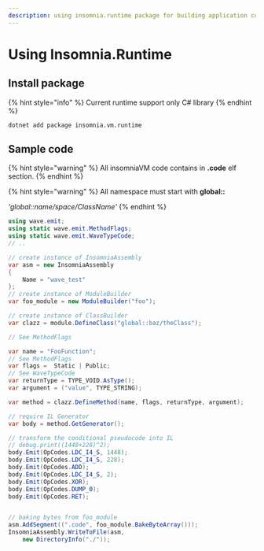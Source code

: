 ```yaml
---
description: using insomnia.runtime package for building application code.
---
```


# Using Insomnia.Runtime

## Install package

{% hint style="info" %}
Current runtime support only C\# library
{% endhint %}

```text
dotnet add package insomnia.vm.runtime
```

## Sample code

{% hint style="warning" %}
All insomniaVM code contains in **.code** elf section.
{% endhint %}

{% hint style="warning" %}
All namespace must start with **global::**

_'global::name/space/ClassName'_
{% endhint %}

```csharp
using wave.emit;
using static wave.emit.MethodFlags;
using static wave.emit.WaveTypeCode;
// ..

// create instance of InsomniaAssembly
var asm = new InsomniaAssembly
{
    Name = "wave_test"
};
// create instance of ModuleBuilder
var foo_module = new ModuleBuilder("foo");

// create instance of ClassBuilder
var clazz = module.DefineClass("global::baz/theClass");

// See MethodFlags

var name = "FooFunction";
// See MethodFlags
var flags =  Static | Public;
// See WaveTypeCode
var returnType = TYPE_VOID.AsType();
var argument = ("value", TYPE_STRING);

var method = clazz.DefineMethod(name, flags, returnType, argument);

// require IL Generator
var body = method.GetGenerator();

// transform the conditional pseudocode into IL
// debug.print((1448+228)^2);
body.Emit(OpCodes.LDC_I4_S, 1448);
body.Emit(OpCodes.LDC_I4_S, 228);
body.Emit(OpCodes.ADD);
body.Emit(OpCodes.LDC_I4_S, 2);
body.Emit(OpCodes.XOR);
body.Emit(OpCodes.DUMP_0);
body.Emit(OpCodes.RET);


// baking bytes from foo_module
asm.AddSegment((".code", foo_module.BakeByteArray()));
InsomniaAssembly.WriteToFile(asm, 
    new DirectoryInfo("./"));

```

